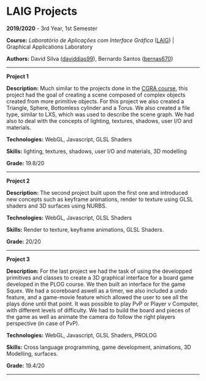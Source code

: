 # LAIG Projects

**2019/2020** - 3rd Year, 1st Semester

**Course:** *Laboratório de Aplicações com Interface Gráfica* ([LAIG](https://sigarra.up.pt/feup/en/UCURR_GERAL.FICHA_UC_VIEW?pv_ocorrencia_id=436446)) | Graphical Applications Laboratory

**Authors:** David Silva ([daviddias99](https://github.com/daviddias99)), Bernardo Santos ([bernas670](https://github.com/bernas670))

---

**Project 1**

**Description:** Much similar to the projects done in the [CGRA course](https://github.com/daviddias99/computer-graphics-feup-cgra), this project had the goal of creating a scene composed of complex objects created from more primitive objects. For this project we also created a Triangle, Sphere, Bottomless cylinder and a Torus. We also created a file type, similar to LXS, which was used to describe the scene graph. We had also to deal with the concepts of lighting, textures, shadows, user I/O and materials. 

**Technologies:** WebGL, Javascript, GLSL Shaders

**Skills:** lighting, textures, shadows, user I/O and materials, 3D modelling

**Grade:** 19.8/20

---
**Project 2**

**Description:** The second project built upon the first one and introduced new concepts such as keyframe animations, render to texture using GLSL shaders and 3D surfaces using NURBS.

**Technologies:** WebGL, Javascript, GLSL Shaders

**Skills:** Render to texture, keyframe animations, GLSL Shaders.

**Grade:** 20/20

---
**Project 3**

**Description:** For the last project we had the task of using the developped primitives and classes to create a 3D graphical interface for a board game developed in the PLOG course. We then built an interface for the game Squex. We had a scoreboard aswell as a timer, we also included a undo feature, and a game-movie feature which allowed the user to see all the plays done until that point. It was possible to play PvP or Player v Computer, with different levels of difficulty. We had to build the board and pieces of the game as well as animate the camera do follow the right players perspective (in case of PvP).

**Technologies:** WebGL, Javascript, GLSL Shaders, PROLOG

**Skills:** Cross language programming, game development, animations, 3D Modelling, surfaces.

**Grade:** 19.4/20

---
